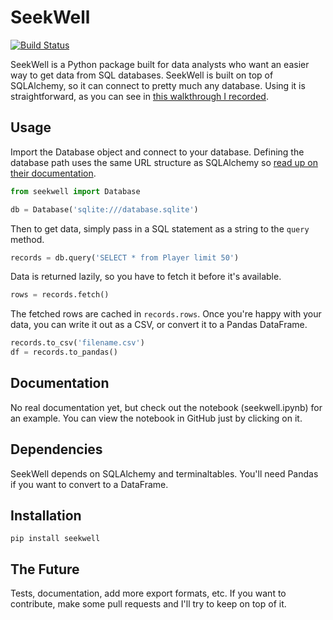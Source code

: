 
# SeekWell

[![Build Status](https://travis-ci.org/mjhea0/seekwell.svg?branch=master)](https://travis-ci.org/mjhea0/seekwell)

SeekWell is a Python package built for data analysts who want an easier way to get data from SQL databases. SeekWell is built on top of SQLAlchemy, so it can connect to pretty much any database. Using it is straightforward, as you can see in [this walkthrough I recorded](https://www.youtube.com/watch?v=FKANqEBTaOc).

## Usage

Import the Database object and connect to your database. Defining the database path uses the same URL structure as SQLAlchemy so [read up on their documentation](http://docs.sqlalchemy.org/en/latest/core/engines.html).
```python
from seekwell import Database

db = Database('sqlite:///database.sqlite')
```

Then to get data, simply pass in a SQL statement as a string to the `query` method.
```python
records = db.query('SELECT * from Player limit 50')
```

Data is returned lazily, so you have to fetch it before it's available.

```python
rows = records.fetch()
```

The fetched rows are cached in `records.rows`. Once you're happy with your data, you can write it out as a CSV, or convert it to a Pandas DataFrame.

```python
records.to_csv('filename.csv')
df = records.to_pandas()
```

## Documentation

No real documentation yet, but check out the notebook (seekwell.ipynb) for an example. You can view the notebook in GitHub just by clicking on it.



## Dependencies

SeekWell depends on SQLAlchemy and terminaltables. You'll need Pandas if you want to convert to a DataFrame.


## Installation

```
pip install seekwell
```

## The Future

Tests, documentation, add more export formats, etc. If you want to contribute, make some pull requests and I'll try to keep on top of it.
